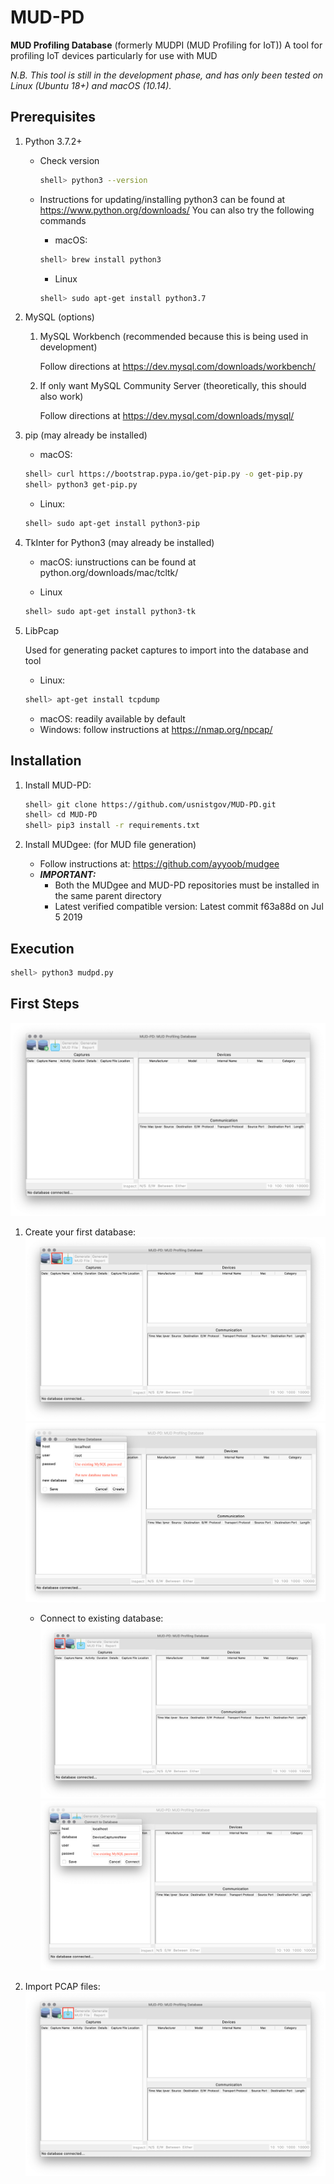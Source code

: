 # MUD-PD
**MUD Profiling Database** (formerly MUDPI (MUD Profiling for IoT))
A tool for profiling IoT devices particularly for use with MUD

*N.B. This tool is still in the development phase, and has only been tested on Linux (Ubuntu 18+) and macOS (10.14).*

## Prerequisites
1. Python 3.7.2+

   * Check version
     ```sh
     shell> python3 --version
     ```
   * Instructions for updating/installing python3 can be found at https://www.python.org/downloads/
     You can also try the following commands
     * macOS:
     ```sh
     shell> brew install python3
     ```

     * Linux
     ```sh
     shell> sudo apt-get install python3.7
     ```

2. MySQL (options)
   1. MySQL Workbench (recommended because this is being used in development)

      Follow directions at https://dev.mysql.com/downloads/workbench/    

   2. If only want MySQL Community Server (theoretically, this should also work)

      Follow directions at https://dev.mysql.com/downloads/mysql/

3. pip (may already be installed)
   * macOS:
   ```sh
   shell> curl https://bootstrap.pypa.io/get-pip.py -o get-pip.py
   shell> python3 get-pip.py
   ```

   * Linux:
   ```sh
   shell> sudo apt-get install python3-pip
   ```

4. TkInter for Python3 (may already be installed)
   * macOS: iunstructions can be found at python.org/downloads/mac/tcltk/

   * Linux
   ```sh
   shell> sudo apt-get install python3-tk
   ```

5. LibPcap

   Used for generating packet captures to import into the database and tool 
   * Linux:
   ```sh
   shell> apt-get install tcpdump
   ```
   * macOS: readily available by default
   * Windows: follow instructions at https://nmap.org/npcap/



## Installation

1. Install MUD-PD:
   ```sh
   shell> git clone https://github.com/usnistgov/MUD-PD.git
   shell> cd MUD-PD
   shell> pip3 install -r requirements.txt
   ```

2. Install MUDgee: (for MUD file generation)
   * Follow instructions at:  https://github.com/ayyoob/mudgee
   * ***IMPORTANT:***
      * Both the MUDgee and MUD-PD repositories must be installed in the same parent directory
      * Latest verified compatible version: Latest commit f63a88d on Jul 5 2019

## Execution
```sh
shell> python3 mudpd.py
```

## First Steps

   ![MUD-PD GUI at Start-up](/data/images/mudpd_main.png)

1. Create your first database:
   ![Create Database Button](/data/images/mudpd_main_create.png)
   ![Create Database](/data/images/mudpd_DB_create.png)

   * Connect to existing database:
     ![Connect to Database Button](/data/images/mudpd_main_connect.png)
     ![Connect to Database](/data/images/mudpd_DB_connect.png)

2. Import PCAP files:
   ![Import PCAP files](/data/images/mudpd_main_import.png)